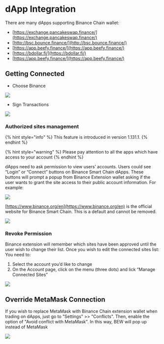 # dApp Integration

There are many dApps supporting Binance Chain wallet: 

* [https://exchange.pancakeswap.finance/](https://exchange.pancakeswap.finance/)
* [http://bsc.bounce.finance/](http://bsc.bounce.finance/)
* [https://app.beefy.finance/](https://app.beefy.finance/)
* [https://bdollar.fi/](https://bdollar.fi/)
*  [https://app.beefy.finance/](https://app.beefy.finance/)

## Getting Connected

* Choose Binance

![](../.gitbook/assets/image%20%2810%29.png)

* Sign Transactions

![](https://lh4.googleusercontent.com/4XlT70gWJvCQ-mtiDQIkjc3p4kdwSnAz4FDyCRWfFkaUqq7KqT65rQR7Tm72MkjA8tT4_9LXnduh0ZVsAlsWtLkU84QqreEnnmEhVzZGPsRn4dFdJJzXsnYoTFDubn2Ulc4xeF8B)

### Authorized sites management

{% hint style="info" %}
This feature is introduced in version 1.131.1.
{% endhint %}

{% hint style="warning" %}
 Please pay attention to all the apps which have access to your account 
{% endhint %}

dApps need to ask permission to view users’ accounts. Users could see “Login” or “Connect” buttons on Binance Smart Chain dApps. These buttons will prompt a popup from Binance Extension wallet asking if the user wants to grant the site access to their public account information. For example:   


![](../.gitbook/assets/image%20%289%29.png)

[https://www.binance.org/en](https://www.binance.org/en) is the official website for Binance Smart Chain. This is a default and cannot be removed. 

![](../.gitbook/assets/image%20%2872%29.png)

### Revoke Permission

Binance extension will remember which sites have been approved until the user wish to change their list. Once you wish to edit the connected sites list: You need to: 

1. Select the account you’d like to change
2. On the Account page, click on the menu \(three dots\) and lick “Manage Connected Sites” 



![](../.gitbook/assets/image.png)

## Override MetaMask Connection

If you wish to replace MetaMask with Binance Chain extension wallet when trading on dApps, just go to "Settings" &gt;&gt; "Conflicts". Then, enable the option of "Avoid conflict with MetaMask". In this way, BEW will pop up instead of MetaMask

![](../.gitbook/assets/image%20%2867%29.png)








